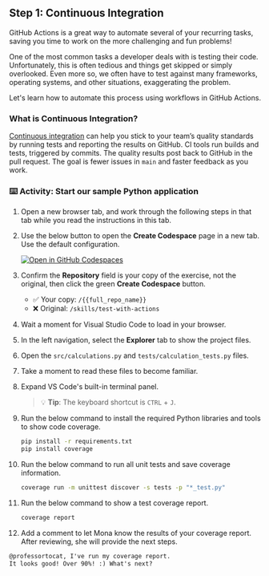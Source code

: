 ## Step 1: Continuous Integration

GitHub Actions is a great way to automate several of your recurring tasks, saving you time to work on the more challenging and fun problems!

One of the most common tasks a developer deals with is testing their code. Unfortunately, this is often tedious and things get skipped or simply overlooked. Even more so, we often have to test against many frameworks, operating systems, and other situations, exaggerating the problem.

Let's learn how to automate this process using workflows in GitHub Actions.

### What is Continuous Integration?

[Continuous integration](https://en.wikipedia.org/wiki/Continuous_integration) can help you stick to your team’s quality standards by running tests and reporting the results on GitHub. CI tools run builds and tests, triggered by commits. The quality results post back to GitHub in the pull request. The goal is fewer issues in `main` and faster feedback as you work.

### ⌨️ Activity: Start our sample Python application

1. Open a new browser tab, and work through the following steps in that tab while you read the instructions in this tab.

1. Use the below button to open the **Create Codespace** page in a new tab. Use the default configuration.

   [![Open in GitHub Codespaces](https://github.com/codespaces/badge.svg)](https://codespaces.new/{{full_repo_name}}?quickstart=1)

1. Confirm the **Repository** field is your copy of the exercise, not the original, then click the green **Create Codespace** button.

   - ✅ Your copy: `/{{full_repo_name}}`
   - ❌ Original: `/skills/test-with-actions`

1. Wait a moment for Visual Studio Code to load in your browser.

1. In the left navigation, select the **Explorer** tab to show the project files.

1. Open the `src/calculations.py` and `tests/calculation_tests.py` files.

1. Take a moment to read these files to become familiar.

1. Expand VS Code's built-in terminal panel.

   > 💡 **Tip**: The keyboard shortcut is `CTRL` + `J`.

1. Run the below command to install the required Python libraries and tools to show code coverage.

   ```bash
   pip install -r requirements.txt
   pip install coverage
   ```

1. Run the below command to run all unit tests and save coverage information.

   ```bash
   coverage run -m unittest discover -s tests -p "*_test.py"
   ```

1. Run the below command to show a test coverage report.

   ```bash
   coverage report
   ```

1. Add a comment to let Mona know the results of your coverage report. After reviewing, she will provide the next steps.

```md
@professortocat, I've run my coverage report.
It looks good! Over 90%! :) What's next?
```
